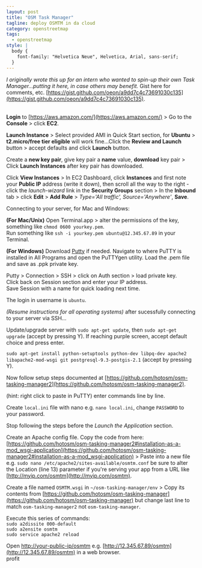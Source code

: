 ```yaml
---
layout: post
title: "OSM Task Manager"
tagline: deploy OSMTM in da cloud
category: openstreetmap
tags:
  - openstreetmap
style: |
  body {
    font-family: "Helvetica Neue", Helvetica, Arial, sans-serif;
  }
---
```


*I originally wrote this up for an intern who wanted to spin-up their own Task Manager...putting it here, in case others may benefit.* Gist here for comments, etc. [https://gist.github.com/oeon/a9dd7c4c73691030c135](https://gist.github.com/oeon/a9dd7c4c73691030c135).
<br><br>

**Login** to [https://aws.amazon.com/](https://aws.amazon.com/) > Go to the **Console** > click **EC2**.  

**Launch Instance** > Select provided AMI in Quick Start section, for **Ubuntu** > **t2.micro/free tier eligible** will work fine...Click the **Review and Launch** button > accept defaults and click **Launch** button.  

Create a **new key pair**, give key pair a **name** value, **download** key pair > Click **Launch Instances** after key pair has downloaded.  

Click **View Instances** > In EC2 Dashboard, click **Instances** and first note your **Public IP** address (write it down), then scroll all the way to the right - click the *launch-wizard* link in the **Security Groups** section > In the **Inbound** tab > click **Edit** > **Add Rule** > *Type='All traffic', Source='Anywhere'*, **Save**.  

Connecting to your server, for Mac and Windows:

**(For Mac/Unix)** Open Terminal.app > alter the permissions of the key, something like `chmod 0600 yourkey.pem`.  
Run something like `ssh -i yourkey.pem ubuntu@12.345.67.89` in your Terminal.  

**(For Windows)** Download [Putty](http://www.chiark.greenend.org.uk/~sgtatham/putty/download.html) if needed. Navigate to where PuTTY is installed in All Programs and open the PuTTYgen utility. Load the .pem file and save as .ppk private key.  

Putty > Connection > SSH > click on Auth section > load private key.  
Click back on Session section and enter your IP address.  
Save Session with a name for quick loading next time.  

The login in username is `ubuntu`.  

*(Resume instructions for all operating systems)* after sucessfully connecting to your server via SSH...  

Update/upgrade server with `sudo apt-get update`, then `sudo apt-get upgrade` (accept by pressing Y). If reaching purple screen, accept default choice and press enter.  

`sudo apt-get install python-setuptools python-dev libpq-dev apache2 libapache2-mod-wsgi git postgresql-9.3-postgis-2.1`  (accept by pressing Y).  

Now follow setup steps documented at [https://github.com/hotosm/osm-tasking-manager2](https://github.com/hotosm/osm-tasking-manager2).  

(hint: right click to paste in PuTTY) enter commands line by line.  

Create `local.ini` file with nano e.g. `nano local.ini`, change `PASSWORD` to your password.  

Stop following the steps before the *Launch the Application* section.  

Create an Apache config file. Copy the code from here: [https://github.com/hotosm/osm-tasking-manager2#installation-as-a-mod_wsgi-application](https://github.com/hotosm/osm-tasking-manager2#installation-as-a-mod_wsgi-application) > Paste into a new file e.g. `sudo nano /etc/apache2/sites-available/osmtm.conf` be sure to alter the Location (line 13) parameter if you're serving your app from a URL like [http://myip.com/osmtm](http://myip.com/osmtm).  

Create a file named `OSMTM.wsgi` in `~/osm-tasking-manager/env` > Copy its contents from [https://github.com/hotosm/osm-tasking-manager](https://github.com/hotosm/osm-tasking-manager) but change last line to match `osm-tasking-manager2` not `osm-tasking-manager`.  

Execute this series of commands:   
`sudo a2dissite 000-default`  
`sudo a2ensite osmtm`  
`sudo service apache2 reload`  

Open [http://your-public-ip/osmtm](http://your-public-ip/osmtm) e.g. [http://12.345.67.89/osmtm](http://12.345.67.89/osmtm) in a web browser.   
profit  
